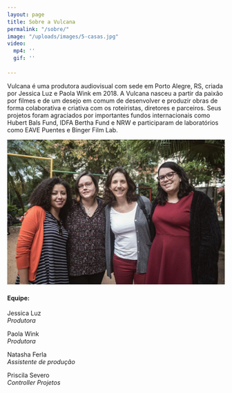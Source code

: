 ```yaml
---
layout: page
title: Sobre a Vulcana
permalink: "/sobre/"
image: "/uploads/images/5-casas.jpg"
video:
  mp4: ''
  gif: ''

---
```

Vulcana é uma produtora audiovisual com sede em Porto Alegre, RS, criada por Jessica Luz e Paola Wink em 2018. A Vulcana nasceu a partir da paixão por filmes e de um desejo em comum de desenvolver e produzir obras de forma colaborativa e criativa com os roteiristas, diretores e parceiros. Seus projetos foram agraciados por importantes fundos internacionais como Hubert Bals Fund, IDFA Bertha Fund e NRW e participaram de laboratórios como EAVE Puentes e Binger Film Lab.

![](/uploads/2021/05/whatsapp-image-2021-04-29-at-10-40-39.jpeg)

<div class="team-info" markdown="1">

#### Equipe:

Jessica Luz  
_Produtora_

Paola Wink  
_Produtora_

Natasha Ferla  
_Assistente de produção_

Priscila Severo  
_Controller Projetos_
</div>